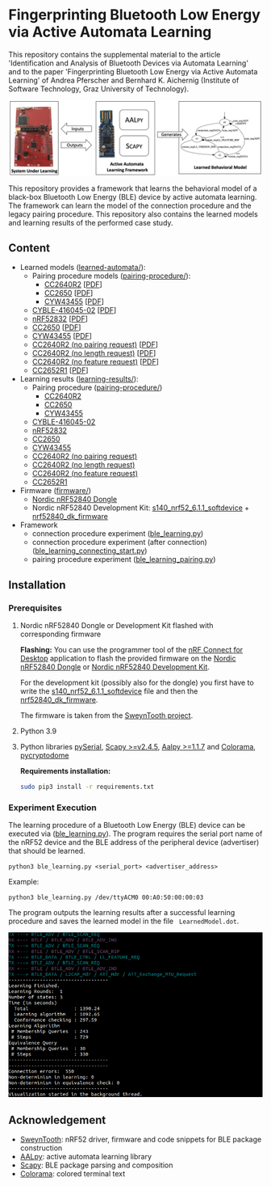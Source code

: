 # Fingerprinting Bluetooth Low Energy via Active Automata Learning


This repository contains the supplemental material to the article 'Identification and Analysis of Bluetooth Devices via Automata Learning' and to the paper 'Fingerprinting Bluetooth Low Energy via Active Automata Learning' of Andrea Pferscher and Bernhard K. Aichernig (Institute of Software Technology, Graz University of Technology).

![Learning output](images/ble-learning-method.png)

This repository provides a framework that learns the behavioral model of a black-box Bluetooth Low Energy (BLE) device by active automata learning. The framework can learn the model of the connection procedure and the legacy pairing procedure. This repository also contains the learned models and learning results of the performed case study.

##  Content
 - Learned models ([learned-automata/](learned-automata/)):
    - Pairing procedure models ([pairing-procedure/](learned-automata/pairing-procedure/)):
        - [CC2640R2](learned-automata/pairing-procedure/cc2640r2.dot) \[[PDF](learned-automata/pairing-procedure/pdfs/cc2640r2.pdf)\]
        - [CC2650](learned-automata/pairing-procedure/cc2650.dot) \[[PDF](learned-automata/pairing-procedure/pdfs/cc2650.pdf)\]
        - [CYW43455](learned-automata/pairing-procedure/cyw43455.dot) \[[PDF](learned-automata/pairing-procedure/pdfs/cyw43455.pdf)\]
    - [CYBLE-416045-02](learned-automata/CYBLE-416045-02.dot) \[[PDF](learned-automata/pdfs/cyble-416045-02.pdf)\]
    - [nRF52832](learned-automata/nRF52832.dot) \[[PDF](learned-automata/pdfs/nRF52832.pdf)\]
    - [CC2650](learned-automata/CC2650.dot) \[[PDF](learned-automata/pdfs/cc2650.pdf)\]
    - [CYW43455](learned-automata/CYW43455.dot) \[[PDF](learned-automata/pdfs/cyw43455.pdf)\]
    - [CC2640R2 (no pairing request)](learned-automata/CC2640R2-no-pairing-req.dot) \[[PDF](learned-automata/pdfs/CC2640R2-no-pairing-req.pdf)\]
    - [CC2640R2 (no length request)](learned-automata/CC2640R2-no-length-req.dot) \[[PDF](learned-automata/pdfs/CC2640R2-no-length-req.pdf)\]
    - [CC2640R2 (no feature request)](learned-automata/CC2640R2-no-feature-req.dot) \[[PDF](learned-automata/pdfs/CC2640R2-no-feature-req.pdf)\]
    - [CC2652R1](learned-automata/cc2652r1.dot) \[[PDF](learned-automata/pdfs/cc2652r1.pdf)\]
- Learning results ([learning-results/](learning-results/)):
    - Pairing procedure ([pairing-procedure/](learning-results/pairing-procedure/))
        - [CC2640R2](learning-results/pairing-procedure/cc2640r2.txt)
        - [CC2650](learning-results/pairing-procedure/cc2650.txt)
        - [CYW43455](learning-results/pairing-procedure/CYW43455.txt)
    - [CYBLE-416045-02](learning-results/CYBLE-416045-02.txt)
    - [nRF52832](learning-results/nRF52832.txt)
    - [CC2650](learning-results/CC2650.txt)
    - [CYW43455](learning-results/CYW43455.txt)
    - [CC2640R2 (no pairing request)](learning-results/CC2640R2-no-pairing-req.txt)
    - [CC2640R2 (no length request)](learning-results/CC2640R2-no-length-req.txt)
    - [CC2640R2 (no feature request)](learning-results/CC2640R2-no-feature-req.txt)
    - [CC2652R1](learning-results/cc2652r1.txt)
- Firmware ([firmware/](firmware/))
    - [Nordic nRF52840 Dongle](firmware/nRF52840_dongle_firmware.hex)
    - Nordic nRF52840 Development Kit: [s140_nrf52_6.1.1_softdevice](firmware/s140_nrf52_6.1.1_softdevice.hex.hex) + [nrf52840_dk_firmware](firmware/nrf52840_dk_firmware.hex)
- Framework
    - connection procedure experiment ([ble_learning.py](ble_learning.py))
    - connection procedure experiment (after connection) ([ble_learning_connecting_start.py](ble_learning_connecting_start.py))
    - pairing procedure experiment ([ble_learning_pairing.py](ble_learning_pairing.py))

## Installation

### Prerequisites

1. Nordic nRF52840 Dongle or Development Kit flashed with corresponding firmware

    **Flashing:** You can use the programmer tool of the [nRF Connect for Desktop](https://www.nordicsemi.com/Software-and-tools/Development-Tools/nRF-Connect-for-desktop) application to flash the provided firmware on the [Nordic nRF52840 Dongle](https://github.com/apferscher/ble-learning/blob/main/firmware/nRF52840_dongle_firmware.hex) or [Nordic nRF52840 Development Kit](https://github.com/apferscher/ble-learning/blob/main/firmware/nrf52840_dk_firmware.hex).

    For the development kit (possibly also for the dongle) you first have to write the [s140_nrf52_6.1.1_softdevice](https://github.com/apferscher/ble-learning/blob/main/firmware/s140_nrf52_6.1.1_softdevice.hex) file and then the [nrf52840_dk_firmware](https://github.com/apferscher/ble-learning/blob/main/firmware/nrf52840_dk_firmware.hex). 

    The firmware is taken from the [SweynTooth project](https://github.com/Matheus-Garbelini/sweyntooth_bluetooth_low_energy_attacks).

2. Python 3.9

3. Python libraries [pySerial](https://github.com/pyserial/pyserial), [Scapy >=v2.4.5](https://github.com/secdev/scapy), [Aalpy >=1.1.7](https://github.com/DES-Lab/AALpy) and [Colorama](https://pypi.org/project/colorama/), [pycryptodome](https://pypi.org/project/pycryptodome/)

    **Requirements installation:** 

    ```bash
    sudo pip3 install -r requirements.txt
    ```

### Experiment Execution

The learning procedure of a Bluetooth Low Energy (BLE) device can be executed via ([ble_learning.py](https://github.com/apferscher/ble-learning/blob/main/ble_learning.py)). The program requires the serial port name of the nRF52 device and the BLE address of the peripheral device (advertiser) that should be learned.

    python3 ble_learning.py <serial_port> <advertiser_address>

Example:

    python3 ble_learning.py /dev/ttyACM0 00:A0:50:00:00:03

The program outputs the learning results after a successful learning procedure and saves the learned model in the file ` LearnedModel.dot`. 

![Learning output](images/learning-output.png)


## Acknowledgement
- [SweynTooth](https://github.com/Matheus-Garbelini/sweyntooth_bluetooth_low_energy_attacks): nRF52 driver, firmware and code snippets for BLE package construction
- [AALpy](https://github.com/DES-Lab/AALpy): active automata learning library
- [Scapy](https://github.com/secdev/scapy): BLE package parsing and composition
- [Colorama](https://github.com/tartley/colorama): colored terminal text


